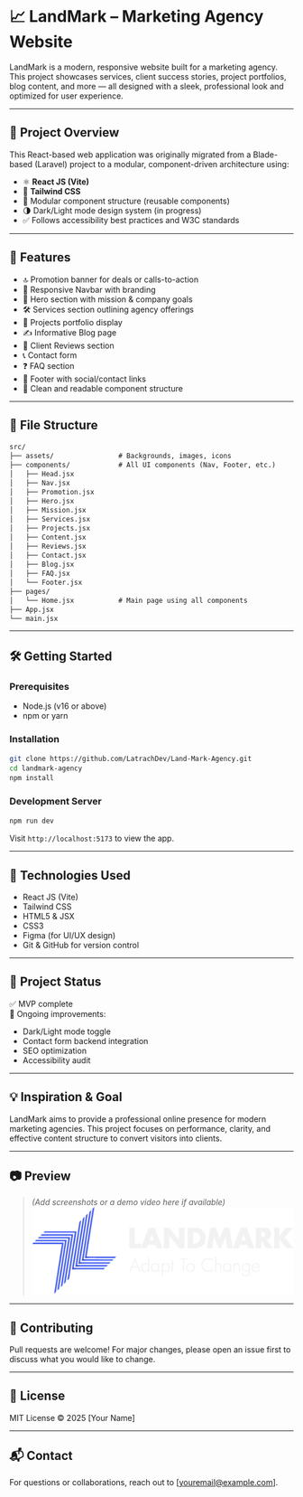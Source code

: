 # 📈 LandMark – Marketing Agency Website

LandMark is a modern, responsive website built for a marketing agency. This project showcases services, client success stories, project portfolios, blog content, and more — all designed with a sleek, professional look and optimized for user experience.

---

## 🚀 Project Overview

This React-based web application was originally migrated from a Blade-based (Laravel) project to a modular, component-driven architecture using:

- ⚛️ **React JS (Vite)**
- 🎨 **Tailwind CSS**
- 🧩 Modular component structure (reusable components)
- 🌗 Dark/Light mode design system (in progress)
- ✅ Follows accessibility best practices and W3C standards

---

## 🧱 Features

- 🔝 Promotion banner for deals or calls-to-action
- 🧭 Responsive Navbar with branding
- 🎯 Hero section with mission & company goals
- 🛠 Services section outlining agency offerings
- 📁 Projects portfolio display
- ✍️ Informative Blog page
- 👤 Client Reviews section
- 📞 Contact form
- ❓ FAQ section
- 👣 Footer with social/contact links
- 🧠 Clean and readable component structure

---

## 📁 File Structure

```
src/
├── assets/                # Backgrounds, images, icons
├── components/            # All UI components (Nav, Footer, etc.)
│   ├── Head.jsx
│   ├── Nav.jsx
│   ├── Promotion.jsx
│   ├── Hero.jsx
│   ├── Mission.jsx
│   ├── Services.jsx
│   ├── Projects.jsx
│   ├── Content.jsx
│   ├── Reviews.jsx
│   ├── Contact.jsx
│   ├── Blog.jsx
│   ├── FAQ.jsx
│   └── Footer.jsx
├── pages/
│   └── Home.jsx           # Main page using all components
├── App.jsx
└── main.jsx
```

---

## 🛠 Getting Started

### Prerequisites

- Node.js (v16 or above)
- npm or yarn

### Installation

```bash
git clone https://github.com/LatrachDev/Land-Mark-Agency.git
cd landmark-agency
npm install
```

### Development Server

```bash
npm run dev
```

Visit `http://localhost:5173` to view the app.

---

## 🧪 Technologies Used

- React JS (Vite)
- Tailwind CSS
- HTML5 & JSX
- CSS3
- Figma (for UI/UX design)
- Git & GitHub for version control

---

## 📌 Project Status

✅ MVP complete  
🔄 Ongoing improvements:  
- Dark/Light mode toggle  
- Contact form backend integration  
- SEO optimization  
- Accessibility audit

---

## 💡 Inspiration & Goal

LandMark aims to provide a professional online presence for modern marketing agencies. This project focuses on performance, clarity, and effective content structure to convert visitors into clients.

---

## 📷 Preview

> _(Add screenshots or a demo video here if available)_  
> ![Homepage Screenshot](./frontend/src/assets/Logotype/White.png)

---

## 🤝 Contributing

Pull requests are welcome! For major changes, please open an issue first to discuss what you would like to change.

---

## 📄 License

MIT License © 2025 [Your Name]

---

## 📬 Contact

For questions or collaborations, reach out to [youremail@example.com].